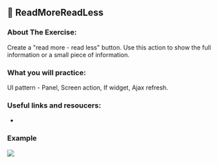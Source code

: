 ## :ledger: ReadMoreReadLess

### About The Exercise:

Create a "read more - read less" button.  Use this action to show the full information or a small piece of information.

### What you will practice:

UI pattern - Panel, Screen action, If widget, Ajax refresh.

### Useful links and resoucers:

- 

### Example
![](./Samples/)
